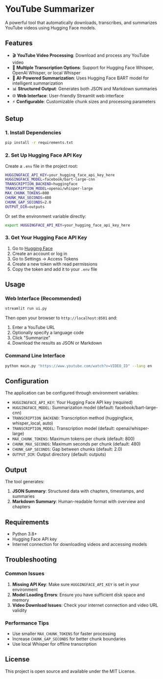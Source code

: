 # YouTube Summarizer

A powerful tool that automatically downloads, transcribes, and summarizes YouTube videos using Hugging Face models.

## Features

- 🎬 **YouTube Video Processing**: Download and process any YouTube video
- 🎤 **Multiple Transcription Options**: Support for Hugging Face Whisper, OpenAI Whisper, or local Whisper
- 📝 **AI-Powered Summarization**: Uses Hugging Face BART model for intelligent summarization
- 📊 **Structured Output**: Generates both JSON and Markdown summaries
- 🌐 **Web Interface**: User-friendly Streamlit web interface
- ⚡ **Configurable**: Customizable chunk sizes and processing parameters

## Setup

### 1. Install Dependencies

```bash
pip install -r requirements.txt
```

### 2. Set Up Hugging Face API Key

Create a `.env` file in the project root:

```bash
HUGGINGFACE_API_KEY=your_hugging_face_api_key_here
HUGGINGFACE_MODEL=facebook/bart-large-cnn
TRANSCRIPTION_BACKEND=huggingface
TRANSCRIPTION_MODEL=openai/whisper-large
MAX_CHUNK_TOKENS=800
CHUNK_MAX_SECONDS=480
CHUNK_GAP_SECONDS=2.0
OUTPUT_DIR=outputs
```

Or set the environment variable directly:

```bash
export HUGGINGFACE_API_KEY=your_hugging_face_api_key_here
```

### 3. Get Your Hugging Face API Key

1. Go to [Hugging Face](https://huggingface.co/)
2. Create an account or log in
3. Go to Settings → Access Tokens
4. Create a new token with read permissions
5. Copy the token and add it to your `.env` file

## Usage

### Web Interface (Recommended)

```bash
streamlit run ui.py
```

Then open your browser to `http://localhost:8501` and:
1. Enter a YouTube URL
2. Optionally specify a language code
3. Click "Summarize"
4. Download the results as JSON or Markdown

### Command Line Interface

```bash
python main.py "https://www.youtube.com/watch?v=VIDEO_ID" --lang en
```

## Configuration

The application can be configured through environment variables:

- `HUGGINGFACE_API_KEY`: Your Hugging Face API key (required)
- `HUGGINGFACE_MODEL`: Summarization model (default: facebook/bart-large-cnn)
- `TRANSCRIPTION_BACKEND`: Transcription method (huggingface, whisper_local, auto)
- `TRANSCRIPTION_MODEL`: Transcription model (default: openai/whisper-large)
- `MAX_CHUNK_TOKENS`: Maximum tokens per chunk (default: 800)
- `CHUNK_MAX_SECONDS`: Maximum seconds per chunk (default: 480)
- `CHUNK_GAP_SECONDS`: Gap between chunks (default: 2.0)
- `OUTPUT_DIR`: Output directory (default: outputs)

## Output

The tool generates:

1. **JSON Summary**: Structured data with chapters, timestamps, and summaries
2. **Markdown Summary**: Human-readable format with overview and chapters

## Requirements

- Python 3.8+
- Hugging Face API key
- Internet connection for downloading videos and accessing models

## Troubleshooting

### Common Issues

1. **Missing API Key**: Make sure `HUGGINGFACE_API_KEY` is set in your environment
2. **Model Loading Errors**: Ensure you have sufficient disk space and memory
3. **Video Download Issues**: Check your internet connection and video URL validity

### Performance Tips

- Use smaller `MAX_CHUNK_TOKENS` for faster processing
- Increase `CHUNK_GAP_SECONDS` for better chunk boundaries
- Use local Whisper for offline transcription

## License

This project is open source and available under the MIT License.
